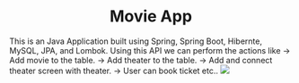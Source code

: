 <h1 align="center">Movie App</h1>
This is an Java Application built using Spring, Spring Boot, Hibernte, MySQL, JPA, and Lombok.
Using this API we can perform the actions like
 -> Add movie to the table.
 -> Add theater to the table.
 -> Add and connect theater screen with theater.
 -> User can book ticket etc..

<img src="https://i.imgur.com/xEaegEJ.png">
